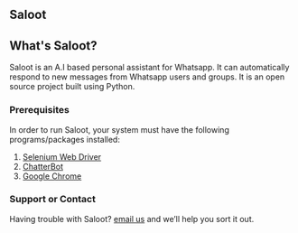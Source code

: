 ## Saloot

## What's Saloot?

Saloot is an A.I based personal assistant for Whatsapp. It can automatically respond to new messages from Whatsapp users and groups. It is an open source project built using Python.

### Prerequisites

In order to run Saloot, your system must have the following programs/packages installed:
1. [Selenium Web Driver](https://www.seleniumhq.org/download/)
2. [ChatterBot](https://github.com/gunthercox/ChatterBot)
3. [Google Chrome](https://www.google.com/chrome/)

### Support or Contact

Having trouble with Saloot? [email us](mailto:alikhan@cocashcreators.com) and we’ll help you sort it out.
